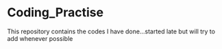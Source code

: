 # Coding_Practise
This repository contains the codes I have done...started late but will try to add whenever possible
